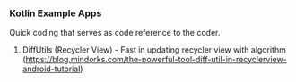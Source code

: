 ### Kotlin Example Apps
Quick coding that serves as code reference to the coder. 

1. DiffUtils (Recycler View) - Fast in updating recycler view with algorithm (https://blog.mindorks.com/the-powerful-tool-diff-util-in-recyclerview-android-tutorial)
